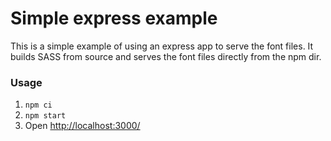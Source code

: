 # Simple express example

This is a simple example of using an express app to serve the font files. It builds SASS from source and serves the font files directly from the npm dir.

### Usage

1. `npm ci`
2. `npm start`
3. Open [http://localhost:3000/](http://localhost:3000/)
